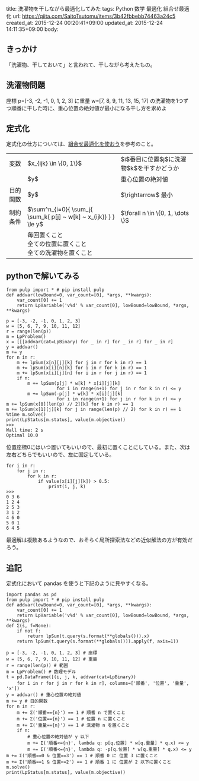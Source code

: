 title: 洗濯物を干しながら最適化してみた
tags: Python 数学 最適化 組合せ最適化
url: https://qiita.com/SaitoTsutomu/items/3b42fbbebb74463a24c5
created_at: 2015-12-24 00:20:41+09:00
updated_at: 2015-12-24 14:11:35+09:00
body:

## きっかけ
「洗濯物、干しておいて」と言われて、干しながら考えたもの。
## 洗濯物問題
座標 p=[-3, -2, -1, 0, 1, 2, 3] に重量 w=[7, 8, 9, 11, 13, 15, 17] の洗濯物を1つずつ順番に干した時に、重心位置の絶対値が最小になる干し方を求めよ

## 定式化
定式化の仕方については、[組合せ最適化を使おう](http://qiita.com/Tsutomu-KKE@github/items/bfbf4c185ed7004b5721)を参考のこと。
<table>
<tr><td>変数</td><td>$x_{ijk} \in \{0, 1\}$</td><td>$i$番目に位置$j$に洗濯物$k$を干すかどうか</td></tr>
<tr><td></td><td>$y$</td><td>重心位置の絶対値</td></tr>
<tr><td>目的関数</td><td>$y$</td><td>$\rightarrow$ 最小</td></tr>
<tr><td>制約条件</td><td>$\sum^n_{i=0}{ \sum_j{ \sum_k{ p[j] ~ w[k] ~ x_{ijk}} } } \le y$</td>
<td>$\forall n \in \{0, 1, \dots \}$</td></tr>
<tr><td></td><td>毎回置くこと<br>全ての位置に置くこと<br>全ての洗濯物を置くこと</td><td></td></tr>
</table>

## pythonで解いてみる

```py3:
from pulp import * # pip install pulp
def addvar(lowBound=0, var_count=[0], *args, **kwargs):
    var_count[0] += 1
    return LpVariable('v%d' % var_count[0], lowBound=lowBound, *args, **kwargs)

p = [-3, -2, -1, 0, 1, 2, 3]
w = [5, 6, 7, 9, 10, 11, 12]
r = range(len(p))
m = LpProblem()
x = [[[addvar(cat=LpBinary) for _ in r] for _ in r] for _ in r]
y = addvar()
m += y
for n in r:
    m += lpSum(x[n][j][k] for j in r for k in r) == 1
    m += lpSum(x[i][n][k] for i in r for k in r) == 1
    m += lpSum(x[i][j][n] for i in r for j in r) == 1
    if n:
        m += lpSum(p[j] * w[k] * x[i][j][k]
                   for i in range(n+1) for j in r for k in r) <= y
        m += lpSum(-p[j] * w[k] * x[i][j][k]
                   for i in range(n+1) for j in r for k in r) <= y
m += lpSum(x[0][len(p) // 2][k] for k in r) == 1
m += lpSum(x[1][j][k] for j in range(len(p) // 2) for k in r) == 1
%time m.solve()
print(LpStatus[m.status], value(m.objective))
>>>
Wall time: 2 s
Optimal 10.0
```

位置座標0にはいつ置いてもいいので、最初に置くことにしている。また、次は左右どちらでもいいので、左に固定している。

```:結果表示
for i in r:
    for j in r:
        for k in r:
            if value(x[i][j][k]) > 0.5:
                print(i, j, k)
>>>
0 3 6
1 2 4
2 5 3
3 1 2
4 6 0
5 0 1
6 4 5
```

最適解は複数あるようなので、おそらく局所探索法などの近似解法の方が有効だろう。

## 追記
定式化において pandas を使うと下記のように見やすくなる。

```:py3
import pandas as pd
from pulp import * # pip install pulp
def addvar(lowBound=0, var_count=[0], *args, **kwargs):
    var_count[0] += 1
    return LpVariable('v%d' % var_count[0], lowBound=lowBound, *args, **kwargs)
def Σ(s, f=None):
    if not f:
        return lpSum(t.query(s.format(**globals())).x)
    return lpSum(t.query(s.format(**globals())).apply(f, axis=1))

p = [-3, -2, -1, 0, 1, 2, 3] # 座標
w = [5, 6, 7, 9, 10, 11, 12] # 重量
r = range(len(p)) # 範囲
m = LpProblem() # 数理モデル
t = pd.DataFrame([(i, j, k, addvar(cat=LpBinary))
    for i in r for j in r for k in r], columns=['順番', '位置', '重量', 'x'])
y = addvar() # 重心位置の絶対値
m += y # 目的関数
for n in r:
    m += Σ('順番=={n}') == 1 # 順番 n で置くこと
    m += Σ('位置=={n}') == 1 # 位置 n に置くこと
    m += Σ('重量=={n}') == 1 # 洗濯物 n を置くこと
    if n:
        # 重心位置の絶対値が y 以下
        m += Σ('順番<={n}', lambda q: p[q.位置] * w[q.重量] * q.x) <= y
        m += Σ('順番<={n}', lambda q: -p[q.位置] * w[q.重量] * q.x) <= y
m += Σ('順番==0 & 位置==3') == 1 # 順番 0 に 位置 3 に置くこと
m += Σ('順番==1 & 位置<=2') == 1 # 順番 1 に 位置が 2 以下に置くこと
m.solve()
print(LpStatus[m.status], value(m.objective))
```


